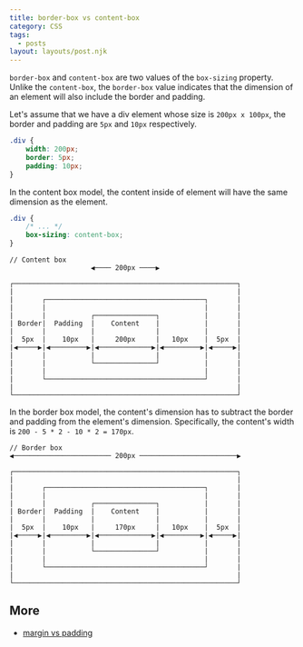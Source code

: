 ```yaml
---
title: border-box vs content-box
category: CSS
tags:
  - posts
layout: layouts/post.njk
---
```


`border-box` and `content-box` are two values of the `box-sizing` property.
Unlike the `content-box`, the `border-box` value indicates that the dimension of an element will also include the border and padding.

Let's assume that we have a div element whose size is `200px x 100px`, the border and padding are `5px` and `10px` respectively.  

```css
.div {
    width: 200px;
    border: 5px;
    padding: 10px;
}
```

In the content box model, the content inside of element will have the same dimension as the element.

```css
.div {
    /* ... */
    box-sizing: content-box;
}
```

```shell
// Content box               
                    ◀︎──── 200px ────▶︎

┌───────────────────────────────────────────────────────┐
|                                                       |
|       ┌───────────────────────────────────────┐       |
|       |                                       |       |
|       |           ┌───────────────┐           |       |
| Border|  Padding  |    Content    |           |       |
|       |           |               |           |       |
|  5px  |    10px   |     200px     |   10px    |  5px  |
|◀︎─────▶︎|◀︎─────────▶︎|◀︎─────────────▶︎|◀︎─────────▶︎|◀︎─────▶︎|
|       |           |               |           |       |
|       |           └───────────────┘           |       |
|       |                                       |       |
|       └───────────────────────────────────────┘       |
|                                                       | 
└───────────────────────────────────────────────────────┘
```

In the border box model, the content's dimension has to subtract the border and padding from the element's dimension.
Specifically, the content's width is `200 - 5 * 2 - 10 * 2 = 170px`.

```shell
// Border box
◀︎──────────────────────── 200px ────────────────────────▶︎

┌───────────────────────────────────────────────────────┐
|                                                       |
|       ┌───────────────────────────────────────┐       |
|       |                                       |       |
|       |           ┌───────────────┐           |       |
| Border|  Padding  |    Content    |           |       |
|       |           |               |           |       |
|  5px  |    10px   |     170px     |   10px    |  5px  |
|◀︎─────▶︎|◀︎─────────▶︎|◀︎─────────────▶︎|◀︎─────────▶︎|◀︎─────▶︎|
|       |           |               |           |       |
|       |           └───────────────┘           |       |
|       |                                       |       |
|       └───────────────────────────────────────┘       |
|                                                       | 
└───────────────────────────────────────────────────────┘
```

## More

* [margin vs padding](/margin-vs-padding)